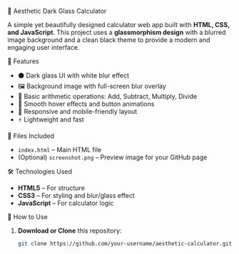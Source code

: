 🧮 Aesthetic Dark Glass Calculator

A simple yet beautifully designed calculator web app built with **HTML, CSS, and JavaScript**. This project uses a **glassmorphism design** with a blurred image background and a clean black theme to provide a modern and engaging user interface.

🚀 Features

- ⚫ Dark glass UI with white blur effect
- 🖼️ Background image with full-screen blur overlay
- 🧮 Basic arithmetic operations: Add, Subtract, Multiply, Divide
- 🎨 Smooth hover effects and button animations
- 📱 Responsive and mobile-friendly layout
- ⚡ Lightweight and fast

📁 Files Included

- `index.html` – Main HTML file
- (Optional) `screenshot.png` – Preview image for your GitHub page

🛠️ Technologies Used

- **HTML5** – For structure
- **CSS3** – For styling and blur/glass effect
- **JavaScript** – For calculator logic

🔧 How to Use

1. **Download or Clone** this repository:
   ```bash
   git clone https://github.com/your-username/aesthetic-calculator.git
